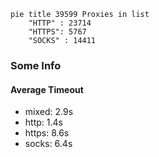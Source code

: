 
```mermaid
pie title 39599 Proxies in list
    "HTTP" : 23714
    "HTTPS": 5767
    "SOCKS" : 14411
```

### Some Info
#### Average Timeout

- mixed: 2.9s
- http: 1.4s
- https: 8.6s
- socks: 6.4s